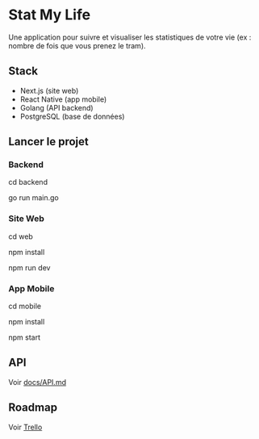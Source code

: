 # Stat My Life

Une application pour suivre et visualiser les statistiques de votre vie (ex : nombre de fois que vous prenez le tram).

## Stack
- Next.js (site web)
- React Native (app mobile)
- Golang (API backend)
- PostgreSQL (base de données)

## Lancer le projet

### Backend
cd backend

go run main.go

### Site Web
cd web

npm install

npm run dev

### App Mobile
cd mobile

npm install

npm start

## API
Voir [docs/API.md](docs/API.md)

## Roadmap
Voir [Trello](https://trello.com/invite/b/686102ca63d10ba48717bc42/ATTI699aa62cb3f41c61b38d446ac164a984259D019D/projet-stat-my-life)
